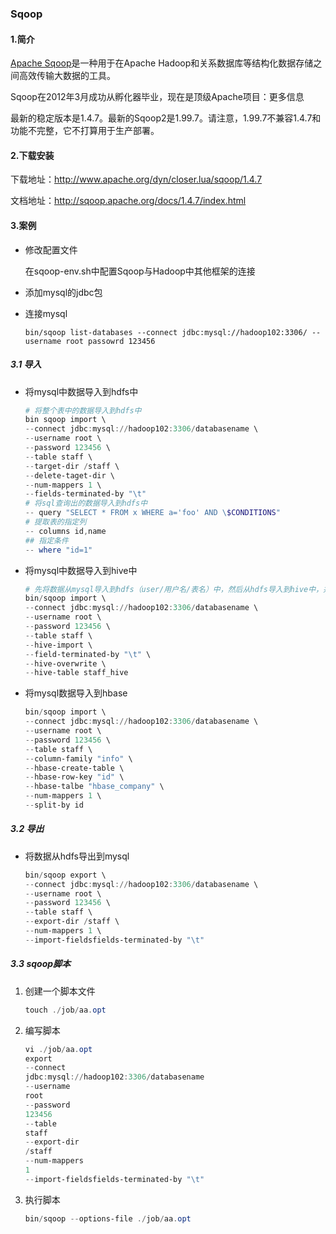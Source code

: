 ### Sqoop

#### 1.简介

[Apache Sqoop](http://sqoop.apache.org)是一种用于在Apache Hadoop和关系数据库等结构化数据存储之间高效传输大数据的工具。

Sqoop在2012年3月成功从孵化器毕业，现在是顶级Apache项目：更多信息

最新的稳定版本是1.4.7。最新的Sqoop2是1.99.7。请注意，1.99.7不兼容1.4.7和功能不完整，它不打算用于生产部署。

#### 2.下载安装

下载地址：http://www.apache.org/dyn/closer.lua/sqoop/1.4.7

文档地址：http://sqoop.apache.org/docs/1.4.7/index.html

#### 3.案例

- 修改配置文件

  在sqoop-env.sh中配置Sqoop与Hadoop中其他框架的连接
  
- 添加mysql的jdbc包

- 连接mysql

  ```shell
  bin/sqoop list-databases --connect jdbc:mysql://hadoop102:3306/ --username root passowrd 123456
  ```

##### 3.1 导入

- 将mysql中数据导入到hdfs中

  ```powershell
  # 将整个表中的数据导入到hdfs中
  bin sqoop import \
  --connect jdbc:mysql://hadoop102:3306/databasename \
  --username root \
  --password 123456 \
  --table staff \
  --target-dir /staff \
  --delete-taget-dir \
  --num-mappers 1 \
  --fields-terminated-by "\t"
  # 将sql查询出的数据导入到hdfs中
  -- query "SELECT * FROM x WHERE a='foo' AND \$CONDITIONS"
  # 提取表的指定列
  -- columns id,name
  ## 指定条件
  -- where "id=1"
  ```

- 将mysql中数据导入到hive中

  ```powershell
  # 先将数据从mysql导入到hdfs（user/用户名/表名）中，然后从hdfs导入到hive中，并删除原hdfs中的数据
  bin/sqoop import \
  --connect jdbc:mysql://hadoop102:3306/databasename \
  --username root \
  --password 123456 \
  --table staff \
  --hive-import \
  --field-terminated-by "\t" \
  --hive-overwrite \
  --hive-table staff_hive
  ```

- 将mysql数据导入到hbase

  ```powershell
  bin/sqoop import \
  --connect jdbc:mysql://hadoop102:3306/databasename \
  --username root \
  --password 123456 \
  --table staff \
  --column-family "info" \
  --hbase-create-table \
  --hbase-row-key "id" \
  --hbase-talbe "hbase_company" \
  --num-mappers 1 \
  --split-by id
  ```


##### 3.2 导出

- 将数据从hdfs导出到mysql

  ```powershell
  bin/sqoop export \
  --connect jdbc:mysql://hadoop102:3306/databasename \
  --username root \
  --password 123456 \
  --table staff \
  --export-dir /staff \
  --num-mappers 1 \
  --import-fieldsfields-terminated-by "\t"
  ```

##### 3.3 sqoop脚本

1. 创建一个脚本文件

   ```powershell
   touch ./job/aa.opt
   ```

2. 编写脚本

   ```powershell
   vi ./job/aa.opt
   export 
   --connect 
   jdbc:mysql://hadoop102:3306/databasename 
   --username 
   root 
   --password 
   123456 
   --table 
   staff 
   --export-dir 
   /staff 
   --num-mappers 
   1 
   --import-fieldsfields-terminated-by "\t"
   ```

3. 执行脚本

   ```powershell
   bin/sqoop --options-file ./job/aa.opt
   ```

   

